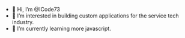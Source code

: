 - 👋 Hi, I’m @ICode73
- 👀 I’m interested in building custom applications for the service tech industry.
- 🌱 I’m currently learning more javascript.


<!---
ICode73/ICode73 is a ✨ special ✨ repository because its `README.md` (this file) appears on your GitHub profile.
You can click the Preview link to take a look at your changes.
--->
